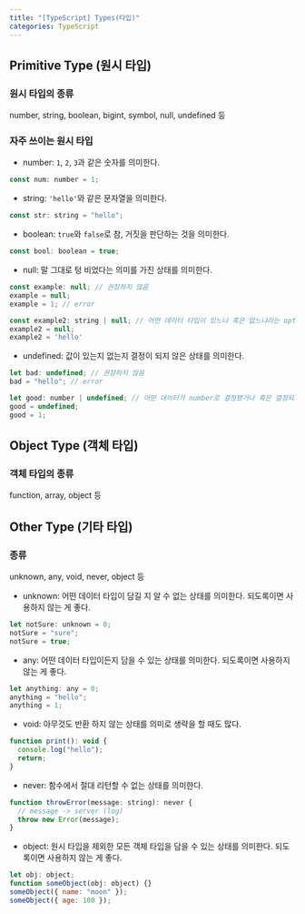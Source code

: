 ```yaml
---
title: "[TypeScript] Types(타입)"
categories: TypeScript
---
```


## Primitive Type (원시 타입)

### 원시 타입의 종류

number, string, boolean, bigint, symbol, null, undefined 등

### 자주 쓰이는 원시 타입

- number: `1`, `2`, `3`과 같은 숫자를 의미한다.

```jsx
const num: number = 1;
```

- string: `'hello'`와 같은 문자열을 의미한다.

```jsx
const str: string = "hello";
```

- boolean: `true`와 `false`로 참, 거짓을 판단하는 것을 의미한다.

```jsx
const bool: boolean = true;
```

- null: 말 그대로 텅 비었다는 의미를 가진 상태를 의미한다.

```jsx
const example: null; // 권장하지 않음
example = null;
example = 1; // error

const example2: string | null; // 어떤 데이터 타입이 있느냐 혹은 없느냐라는 optional 선언
example2 = null;
example2 = 'hello'
```

- undefined: 값이 있는지 없는지 결정이 되지 않은 상태를 의미한다.

```jsx
let bad: undefined; // 권장하지 않음
bad = "hello"; // error

let good: number | undefined; // 어떤 데이터가 number로 결정됐거나 혹은 결정되지 않아 undefined라는 optional 선언
good = undefined;
good = 1;
```

## Object Type (객체 타입)

### 객체 타입의 종류

function, array, object 등

## Other Type (기타 타입)

### 종류

unknown, any, void, never, object 등

- unknown: 어떤 데이터 타입이 담길 지 알 수 없는 상태를 의미한다. 되도록이면 사용하지 않는 게 좋다.

```jsx
let notSure: unknown = 0;
notSure = "sure";
notSure = true;
```

- any: 어떤 데이터 타입이든지 담을 수 있는 상태를 의미한다. 되도록이면 사용하지 않는 게 좋다.

```jsx
let anything: any = 0;
anything = "hello";
anything = 1;
```

- void: 아무것도 반환 하지 않는 상태를 의미로 생략을 할 때도 많다.

```jsx
function print(): void {
  console.log("hello");
  return;
}
```

- never: 함수에서 절대 리턴할 수 없는 상태를 의미한다.

```jsx
function throwError(message: string): never {
  // message -> server (log)
  throw new Error(message);
}
```

- object: 원시 타입을 제외한 모든 객체 타입을 담을 수 있는 상태를 의미한다. 되도록이면 사용하지 않는 게 좋다.

```jsx
let obj: object;
function someObject(obj: object) {}
someObject({ name: "moon" });
someObject({ age: 100 });
```
